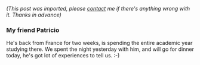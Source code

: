 *(This post was imported, please [contact](/#/contact) me if there's anything wrong with it. Thanks in advance)*

<div class="entry-body">
<h3>My friend Patricio</h3>
<p>
	He's back from France for two weeks, is spending the entire academic year studying there. We spent the night yesterday with him, and will go for dinner today, he's got lot of experiences to tell us. :-)
</p>
</div>
